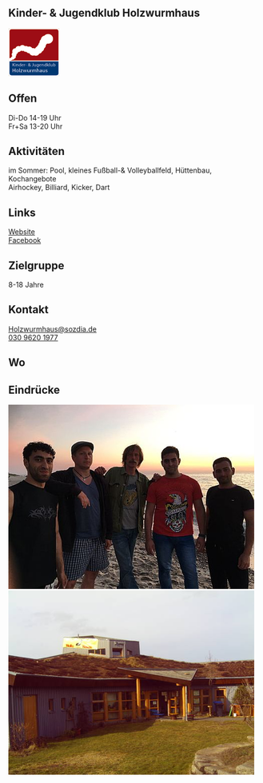 ## Kinder- & Jugendklub Holzwurmhaus
<img id="topmedia" src="images/Logos/holzwurmhaus.png" />

## Offen
Di-Do 14-19 Uhr<br>
Fr+Sa 13-20 Uhr

## Aktivitäten
<p id="activities">
im Sommer: Pool, kleines Fußball-& Volleyballfeld, Hüttenbau, Kochangebote<br>
Airhockey, Billiard, Kicker, Dart
</p>

## Links
<a target="_blank" href="http://www.sozdia.de/Wir-ueber-uns.1751.0.html">Website</a><br>
<a target="_blank" href="https://www.facebook.com/j.mann.lindner">Facebook</a>

## Zielgruppe
8-18 Jahre

## Kontakt
[Holzwurmhaus@sozdia.de](mailto:mikado@kietzfuerkids.deHolzwurmhaus@sozdia.de)<br>
<a href="tel:+493096201977">030 9620 1977</a>

## Wo
<div id="gmap"></div>
<script>window.onload = showMap('Falkenberger Chaussee 141, 13059 Berlin', 0, 'gmap_mini')</script>

## Eindrücke
<div class="mediacontainer">
  <img src="images/Holzwurmhaus/2.jpg" />
  <img src="images/Holzwurmhaus/1.jpg" />
</div>


